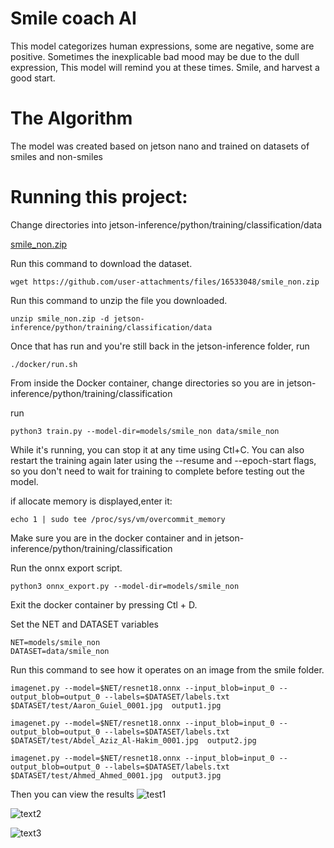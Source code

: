 <h1>Smile coach AI</h1>
This model categorizes human expressions, some are negative, some are positive. Sometimes the inexplicable bad mood may be due to the dull expression,  This model will remind you at these times. Smile, and harvest a good start.
<h1>The Algorithm</h1>
The model was created based on jetson nano and trained on datasets of smiles and non-smiles
<h1>Running this project:</h1>
Change directories into jetson-inference/python/training/classification/data



[smile_non.zip](https://github.com/user-attachments/files/16533048/smile_non.zip)

 Run this command to download the dataset. 
 ```
wget https://github.com/user-attachments/files/16533048/smile_non.zip
```

Run this command to unzip the file you downloaded. 

```
unzip smile_non.zip -d jetson-inference/python/training/classification/data
```

Once that has run and you're still back in the jetson-inference folder, run
```
./docker/run.sh
```

From inside the Docker container, change directories so you are in jetson-inference/python/training/classification

run
```
python3 train.py --model-dir=models/smile_non data/smile_non
```

While it's running, you can stop it at any time using Ctl+C. You can also restart the training again later using the --resume and --epoch-start flags, so you don't need to wait for training to complete before testing out the model.

if allocate memory is displayed,enter it: 
```
echo 1 | sudo tee /proc/sys/vm/overcommit_memory
```

Make sure you are in the docker container and in jetson-inference/python/training/classification
 
Run the onnx export script.
```
python3 onnx_export.py --model-dir=models/smile_non
```


Exit the docker container by pressing
Ctl + D.

Set the NET and DATASET variables
```
NET=models/smile_non
DATASET=data/smile_non
```


Run this command to see how it operates on an image from the smile folder.
```
imagenet.py --model=$NET/resnet18.onnx --input_blob=input_0 --output_blob=output_0 --labels=$DATASET/labels.txt $DATASET/test/Aaron_Guiel_0001.jpg  output1.jpg

imagenet.py --model=$NET/resnet18.onnx --input_blob=input_0 --output_blob=output_0 --labels=$DATASET/labels.txt $DATASET/test/Abdel_Aziz_Al-Hakim_0001.jpg  output2.jpg

imagenet.py --model=$NET/resnet18.onnx --input_blob=input_0 --output_blob=output_0 --labels=$DATASET/labels.txt $DATASET/test/Ahmed_Ahmed_0001.jpg  output3.jpg

```

Then you can view the results
![test1](https://github.com/user-attachments/assets/2ae72cc5-f3e4-4d41-9b3b-711cd6bc6208)


![text2](https://github.com/user-attachments/assets/060b1f1f-ef31-4f07-9cc5-ac14d442d059)


![text3](https://github.com/user-attachments/assets/2405d509-69c5-4e15-a211-fa9bd40d6518)
